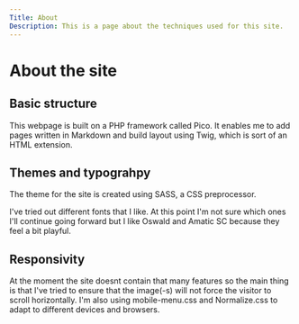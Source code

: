 ```yaml
---
Title: About
Description: This is a page about the techniques used for this site.
---
```


About the site
==========================

Basic structure
---------------------
<p>This webpage is built on a PHP framework called Pico. It enables me to add pages written in Markdown and build layout using Twig, which is sort of an HTML extension.</p>

Themes and typograhpy
---------------------
<p>The theme for the site is created using SASS, a CSS preprocessor.</p>
<p>I've tried out different fonts that I like. At this point I'm not sure which ones I'll continue going forward but I like Oswald and Amatic SC because they feel a bit playful.</p>

Responsivity
---------------------
<p>At the moment the site doesnt contain that many features so the main thing is that I've tried to ensure that the image(-s) will not force the visitor to scroll horizontally. I'm also using mobile-menu.css and Normalize.css to adapt to different devices and browsers.</p>

